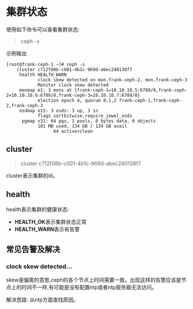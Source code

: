 # 集群状态

使用如下命令可以查看集群状态:

> ceph -s

示例输出

```
[root@frank-ceph-1 ~]# ceph -s
    cluster c712f08b-c001-4b1c-969d-abec240138f7
     health HEALTH_WARN
            clock skew detected on mon.frank-ceph-2, mon.frank-ceph-3
            Monitor clock skew detected
     monmap e1: 3 mons at {frank-ceph-1=10.10.10.5:6789/0,frank-ceph-2=10.10.10.6:6789/0,frank-ceph-3=10.10.10.7:6789/0}
            election epoch 4, quorum 0,1,2 frank-ceph-1,frank-ceph-2,frank-ceph-3
     osdmap e15: 3 osds: 3 up, 3 in
            flags sortbitwise,require_jewel_osds
      pgmap v31: 64 pgs, 1 pools, 0 bytes data, 0 objects
            101 MB used, 134 GB / 134 GB avail
                  64 active+clean
```


## cluster
> cluster c712f08b-c001-4b1c-969d-abec240138f7

cluster表示集群的id。

## health
health表示集群的健康状态:

* **HEALTH_OK**表示集群状态正常
* **HEALTH_WARN**表示有告警



## 常见告警及解决
### clock skew detected...
skew是偏离的意思,ceph的各个节点上时间需要一致。出现这样的告警应该是节点上的时间不一样,有可能是没有配置ntp或者ntp服务器无法访问。

解决思路:  从ntp方面查找原因。













